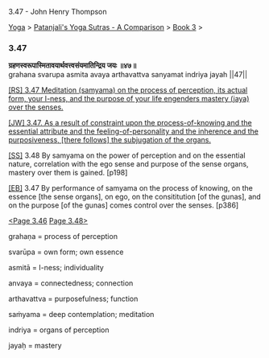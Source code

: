 3.47 - John Henry Thompson 

[Yoga](../../../yoga.html)‎ > ‎[Patanjali's Yoga Sutras - A Comparison](../../patanjani.html)‎ > ‎[Book 3](../book-3.html)‎ > ‎

### 3.47

**ग्रहणस्वरूपास्मितावयार्थवत्त्वसंयमातिन्द्रिय जयः ॥४७॥**  
grahana svarupa asmita avaya arthavattva sanyamat indriya jayah ||47||  
  
[\[RS\] 3.47 Meditation (samyama) on the process of perception, its actual form, your I-ness, and the purpose of your life engenders mastery (jaya) over the senses.](http://www.ashtangayoga.info/source-texts/yoga-sutra-patanjali/chapter-3/item/grahana-svarupa-asmita-avaya-arthavattva-sanyamat/)  
  
[\[JW\] 3.47. As a result of constraint upon the process-of-knowing and the essential attribute and the feeling-of-personality and the inherence and the purposiveness, \[there follows\] the subjugation of the organs.](http://books.google.com/books?id=YzFImjtOxUwC&pg=PA280&ci=152%2C810%2C749%2C124&source=bookclip)  
  
[\[SS\]](http://www.amazon.com/Yoga-Sutras-Patanjali-Commentary-Satchidananda/dp/0932040381) 3.48 By samyama on the power of perception and on the essential nature, correlation with the ego sense and purpose of the sense organs, mastery over them is gained. \[p198\]  
  
[\[EB\]](http://www.amazon.com/Yoga-Sutras-Patanjali-Translation-Commentary/dp/0865477361/ref=sr_1_1?ie=UTF8&s=books&qid=1250508322&sr=1-1) 3.47 By performance of samyama on the process of knowing, on the essence \[the sense organs\], on ego, on the consititution \[of the gunas\], and on the purpose \[of the gunas\] comes control over the senses. \[p386\]  
  
  
[<Page 3.46](346.html)  [Page 3.48>](348.html)  
  

grahaṇa = process of perception  
  
svarūpa = own form; own essence  
  
asmitā = I-ness; individuality  
  
anvaya = connectedness; connection  
  
arthavattva = purposefulness; function  
  
saṁyama = deep contemplation; meditation  
  
indriya = organs of perception  
  
jayaḥ = mastery


